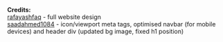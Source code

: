 **Credits:**\
[rafayashfaq](https://github.com/rafayashfaq) - full website design\
[saadahmed1084](https://github.com/saadahmed1084) - icon/viewport meta tags, optimised navbar (for mobile devices) and header div (updated bg image, fixed h1 position)
